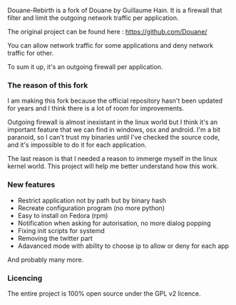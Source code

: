 Douane-Rebirth is a fork of Douane by Guillaume Hain. It is a firewall that filter and limit the outgoing network traffic per application.

The original project can be found here : https://github.com/Douane/

You can allow network traffic for some applications and deny network traffic for other.

To sum it up, it's an outgoing firewall per application.

### The reason of this fork

I am making this fork because the official repository hasn't been updated for years and I think there is a lot of room for improvements.

Outgoing firewall is almost inexistant in the linux world but I think it's an important feature that we can find in windows, osx and android. I'm a bit paranoid, so I can't trust my binaries until I've checked the source code, and it's impossible to do it for each application.

The last reason is that I needed a reason to immerge myself in the linux kernel world. This project will help me better understand how this work.

### New features

- Restrict application not by path but by binary hash
- Recreate configuration program (no more python)
- Easy to install on Fedora (rpm)
- Notification when asking for autorisation, no more dialog popping
- Fixing init scripts for systemd
- Removing the twitter part
- Adavanced mode with ability to choose ip to allow or deny for each app

And probably many more.


### Licencing

The entire project is 100% open source under the GPL v2 licence.
